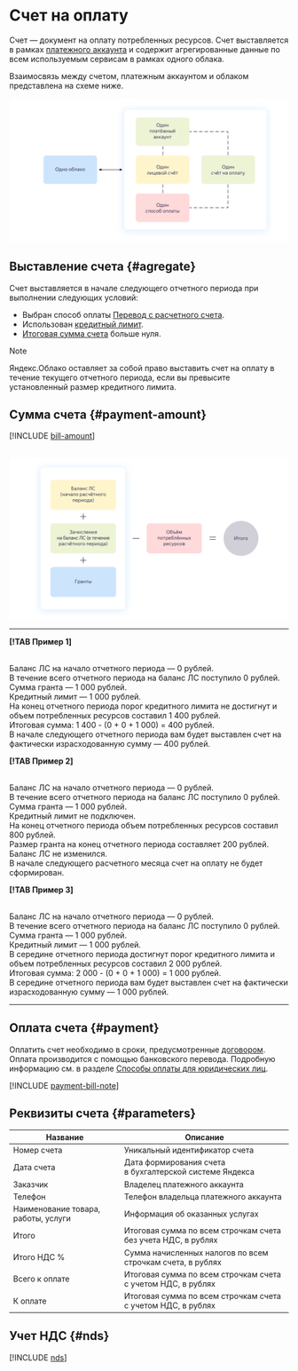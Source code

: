 # Счет на оплату

Счет — документ на оплату потребленных ресурсов. Счет выставляется в рамках [платежного аккаунта](billing-account.md) и содержит агрегированные данные по всем используемым сервисам в рамках одного облака.

Взаимосвязь между счетом, платежным аккаунтом и облаком представлена на схеме ниже.

![image](../_assets/1-1-cloud.png)

## Выставление счета {#agregate}

Счет выставляется в начале следующего отчетного периода при выполнении следующих условий:
- Выбран способ оплаты [Перевод с расчетного счета](../payment/payment-methods-business.md).
- Использован [кредитный лимит](../concepts/credit-limit.md).
- [Итоговая сумма счета](#payment-amount) больше нуля.

 > [!NOTE]
 >
 > Яндекс.Облако оставляет за собой право выставить счет на оплату в течение текущего отчетного периода, если вы превысите установленный размер кредитного лимита.
 >

## Сумма счета {#payment-amount}

[!INCLUDE [bill-amount](../_includes/bill-amount.md)]

<br/>![image](../_assets/formula.png)


---

**[!TAB Пример 1]**

<br/>Баланс ЛС на начало отчетного периода — 0 рублей.
<br/>В течение всего отчетного периода на баланс ЛС поступило 0 рублей.
<br/>Сумма гранта — 1 000 рублей.
<br/>Кредитный лимит — 1 000 рублей.
<br/>На конец отчетного периода порог кредитного лимита не достигнут и объем потребленных ресурсов составил 1 400 рублей.
<br/>Итоговая сумма: 1 400 - (0 + 0 + 1 000) = 400 рублей.
<br/>В начале следующего отчетного периода вам будет выставлен счет на фактически израсходованную сумму — 400 рублей.

**[!TAB Пример 2]**

<br/>Баланс ЛС на начало отчетного периода — 0 рублей.
<br/>В течение всего отчетного периода на баланс ЛС поступило 0 рублей.
<br/>Сумма гранта — 1 000 рублей.
<br/>Кредитный лимит не подключен.
<br/>На конец отчетного периода объем потребленных ресурсов составил 800 рублей.
<br/>Размер гранта на конец отчетного периода составляет 200 рублей. Баланс ЛС не изменился.
<br/>В начале следующего расчетного месяца счет на оплату не будет сформирован.

**[!TAB Пример 3]**

<br/>Баланс ЛС на начало отчетного периода — 0 рублей.
<br/>В течение всего отчетного периода на баланс ЛС поступило 0 рублей.
<br/>Сумма гранта — 1 000 рублей.
<br/>Кредитный лимит — 1 000 рублей.
<br/>В середине отчетного периода достигнут порог кредитного лимита и объем потребленных ресурсов составил 2 000 рублей.
<br/>Итоговая сумма: 2 000 - (0 + 0 + 1 000) = 1 000 рублей.
<br/>В середине отчетного периода вам будет выставлен счет на фактически израсходованную сумму — 1 000 рублей.

---



## Оплата счета {#payment}

Оплатить счет необходимо в сроки, предусмотренные [договором](../concepts/contract.md). Оплата производится с помощью банковского перевода. Подробную информацию см. в разделе [Способы оплаты для юридических лиц](../payment/payment-methods-business.md).

[!INCLUDE [payment-bill-note](../_includes/payment-bill-note.md)]

## Реквизиты счета {#parameters}

Название | Описание
----- | -----
Номер счета | Уникальный идентификатор счета
Дата счета | Дата формирования счета в бухгалтерской системе Яндекса
Заказчик | Владелец платежного аккаунта
Телефон | Телефон владельца платежного аккаунта
Наименование товара, работы, услуги | Информация об оказанных услугах
Итого | Итоговая сумма по всем строчкам счета без учета НДС, в рублях
Итого НДС % | Сумма начисленных налогов по всем строчкам счета, в рублях
Всего к оплате | Итоговая сумма по всем строчкам счета с учетом НДС, в рублях
К оплате | Итоговая сумма по всем строчкам счета с учетом НДС, в рублях


## Учет НДС {#nds}

[!INCLUDE [nds](../_includes/nds.md)]

